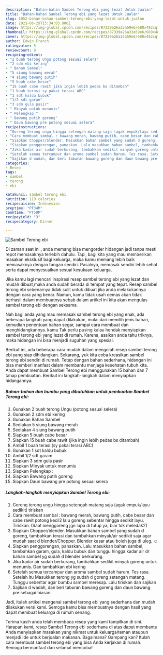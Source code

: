 ```yaml
---
description: "Bahan-bahan Sambel Terong ebi yang lezat Untuk Jualan"
title: "Bahan-bahan Sambel Terong ebi yang lezat Untuk Jualan"
slug: 1052-bahan-bahan-sambel-terong-ebi-yang-lezat-untuk-jualan
date: 2021-06-29T15:34:03.800Z
image: https://img-global.cpcdn.com/recipes/87339a26a33a59e6/680x482cq70/sambel-terong-ebi-foto-resep-utama.jpg
thumbnail: https://img-global.cpcdn.com/recipes/87339a26a33a59e6/680x482cq70/sambel-terong-ebi-foto-resep-utama.jpg
cover: https://img-global.cpcdn.com/recipes/87339a26a33a59e6/680x482cq70/sambel-terong-ebi-foto-resep-utama.jpg
author: Edwin French
ratingvalue: 5
reviewcount: 8
recipeingredient:
- "2 buah terong Ungu potong sesuai selera"
- "2 sdm ebi kering"
- " Bahan Sambel"
- "5 siung bawang merah"
- "4 siung bawang putih"
- "5 buah cabe besar"
- "15 buah cabe rawit jika ingin lebih pedas bs ditambah"
- "1 buah terasi sy pakai terasi ABC"
- "1 sdt kaldu bubuk"
- "1/2 sdt garam"
- "3 sdm gula pasir"
- " Minyak untuk menumis"
- " Pelengkap "
- " Bawang putih goreng"
- " Daun bawang pre potong sesuai selera"
recipeinstructions:
- "Goreng terong ungu hingga setengah matang saja (agak empuk/layu sedikit) tiriskan"
- "Cara membuat sambal : bawang merah, bawang putih, cabe besar dan cabe rawit potong kecil2 lalu goreng sebentar hingga sedikit layu. Tiriskan. (Saat menggoreng jgn lupa di tutup ya, biar tdk meledak2)"
- "Siapkan Chopper/blender. Masukkan bahan sambel yang sudah d goreng, tambahkan terasi dan tambahkan minyak/air sedikit saja agar mudah saat d blender/Chopper. Blender kasar atau boleh juga di uleg. ☺"
- "Siapkan penggorengan, panaskan. Lalu masukkan bahan sambel, tambahkan garam, gula, kaldu bubuk dan tunggu hingga kadar air dr bahan sambel yg sudah d blender berkurang."
- "Jika kadar air sudah berkurang, tambahkan sedikit minyak goreng untuk menumis. Dan tambahkan ebi kering"
- "Setelah semua tercampur dan aroma sambel sudah harum. Tes rasa. Setelah itu Masukkan terong yg sudah d goreng setengah matang. Tunggu sebentar agar bumbu sambel meresap. Lalu tiriskan dan sajikan"
- "Sajikan d wadah, dan beri taburan bawang goreng dan daun bawang pre sebagai hiasan."
categories:
- Resep
tags:
- sambel
- terong
- ebi

katakunci: sambel terong ebi 
nutrition: 110 calories
recipecuisine: Indonesian
preptime: "PT34M"
cooktime: "PT59M"
recipeyield: "3"
recipecategory: Dinner

---
```



![Sambel Terong ebi](https://img-global.cpcdn.com/recipes/87339a26a33a59e6/680x482cq70/sambel-terong-ebi-foto-resep-utama.jpg)

Di zaman  saat ini , anda memang bisa mengorder hidangan jadi tanpa mesti repot memasaknya terlebih dahulu. Tapi, bagi kita yang mau memberikan masakan eksklusif bagi keluarga, maka kamu memang lebih baik memasaknya dengan tangan sendiri. Pasalnya, memasak sendiri lebih sehat serta dapat menyesuaikan sesuai kesukaan keluarga.

Jika kamu lagi mencari inspirasi resep sambel terong ebi yang lezat dan mudah dibuat,maka anda sudah berada di tempat yang tepat. Resep sambel terong ebi  sebenarnya tidak sulit untuk dibuat jika anda melakukannya dengan cara yang benar. Namun, kamu tidak usah cemas akan tidak berhasil dalam membuatnya 
sebab dalam artikel ini kita akan mengulas sambel terong ebi dengan seksama.  



Nah bagi anda yang mau memasak sambel terong ebi yang enak, ada beberapa langkah yang dapat dilakukan, mulai dari memilih jenis bahan, kemudian penentuan bahan segar, sampai cara membuat dan menghidangkannya. kamu Tak perlu pusing kalau hendak menyiapkan sambel terong ebi yang lezat di rumah. Karena, asalkan anda  tahu triknya, maka hidangan ini bisa menjadi suguhan yang spesial.

Berikut ini, ada beberapa cara mudah dalam mengolah resep sambel terong ebi yang siap dihidangkan. Sekarang, yuk kita coba kreasikan sambel terong ebi sendiri di rumah. Tetap dengan bahan sederhana, hidangan ini bisa memberi manfaat dalam membantu menjaga kesehatan tubuh kita. Anda dapat membuat Sambel Terong ebi menggunakan 15 bahan dan 7 tahap pembuatan. Berikut ini langkah-langkah dalam menyiapkan hidangannya.

<!--inarticleads1-->

##### Bahan-bahan dan bumbu yang dibutuhkan untuk pembuatan Sambel Terong ebi:

1. Gunakan 2 buah terong Ungu (potong sesuai selera)
1. Gunakan 2 sdm ebi kering
1. Gunakan  Bahan Sambel
1. Sediakan 5 siung bawang merah
1. Sediakan 4 siung bawang putih
1. Siapkan 5 buah cabe besar
1. Siapkan 15 buah cabe rawit (jika ingin lebih pedas bs ditambah)
1. Ambil 1 buah terasi (sy pakai terasi ABC)
1. Gunakan 1 sdt kaldu bubuk
1. Ambil 1/2 sdt garam
1. Siapkan 3 sdm gula pasir
1. Siapkan  Minyak untuk menumis
1. Siapkan  Pelengkap :
1. Siapkan  Bawang putih goreng
1. Siapkan  Daun bawang pre potong sesuai selera




<!--inarticleads2-->

##### Langkah-langkah menyiapkan Sambel Terong ebi:

1. Goreng terong ungu hingga setengah matang saja (agak empuk/layu sedikit) tiriskan
1. Cara membuat sambal : bawang merah, bawang putih, cabe besar dan cabe rawit potong kecil2 lalu goreng sebentar hingga sedikit layu. Tiriskan. (Saat menggoreng jgn lupa di tutup ya, biar tdk meledak2)
1. Siapkan Chopper/blender. Masukkan bahan sambel yang sudah d goreng, tambahkan terasi dan tambahkan minyak/air sedikit saja agar mudah saat d blender/Chopper. Blender kasar atau boleh juga di uleg. ☺
1. Siapkan penggorengan, panaskan. Lalu masukkan bahan sambel, tambahkan garam, gula, kaldu bubuk dan tunggu hingga kadar air dr bahan sambel yg sudah d blender berkurang.
1. Jika kadar air sudah berkurang, tambahkan sedikit minyak goreng untuk menumis. Dan tambahkan ebi kering
1. Setelah semua tercampur dan aroma sambel sudah harum. Tes rasa. Setelah itu Masukkan terong yg sudah d goreng setengah matang. Tunggu sebentar agar bumbu sambel meresap. Lalu tiriskan dan sajikan
1. Sajikan d wadah, dan beri taburan bawang goreng dan daun bawang pre sebagai hiasan.




Jadi, itulah artikel mengenai  sambel terong ebi  yang sederhana dan mudah dilakukan versi kami. Semoga kamu bisa membuatnya dengan hasil yang dapat membuat keluarga di rumah senang. 

Terima kasih anda telah membaca resep yang kami tampilkan di sini. Harapan kami, resep  Sambel Terong ebi sederhana di atas dapat membantu Anda menyiapkan masakan yang nikmat untuk keluarga/teman ataupun menjadi ide untuk berjualan makanan. Bagaimana? Gampang kan? Itulah cara membuat sambel terong ebi yang bisa Anda kerjakan di rumah. Semoga bermanfaat dan selamat mencoba!

